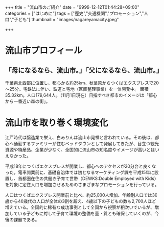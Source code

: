 +++
title = "流山市のご紹介"
date = "9999-12-12T01:44:28+09:00"
categories = ["はじめに"]
tags = ["歴史","交通機関","プロモーション","人口","子ども"]
thumbnail = "images/nagareyamacity.jpeg"

+++

# 流山市プロフィール

## 「母になるなら、流山市。」「父になるなら、流山市。」

千葉県北西部に位置し、都心から約25km、秋葉原からつくばエクスプレスで20～25分。宅鉄法に伴い、鉄道と宅地（区画整理事業）を一体開発中。
面積35.32km。人口179,644人。（11月1日現在）目指すべき都市のイメージは「都心から一番近い森の街」。
# 流山市を取り巻く環境変化

江戸時代は醸造業で栄え、白みりんは流山市発祥と言われている。その後は、都心へ通勤するファミリーが住むベッドタウンとして発展してきたが、目立つ観光資源や特産品、企業が少なく、全国的に流山市の知名度やイメージが高いとはいえなかった。

平成18年につくばエクスプレスが開業し、都心へのアクセスが20分台と良くなった。電車開業前に、基礎自治体では初となるマーケティング課を平成15年に設置し、首都圏在住の共働き子育て世帯（DEWKS:Double Employed with Kids）を対象に定住人口を増加させるためのさまざまなプロモーションを行っている。

人口はつくばエクスプレス開業前と比べ、約25,000人増加、年齢別人口では30歳から40歳代の人口が全体の3割を超え、4歳以下の子どもの数も2,700人ほど増えている。全国的に稀有な成功事例として全国から視察が相次いでいるが、増加している子どもに対して子育て環境の整備を量・質とも確保していくのが、今後の課題である。

